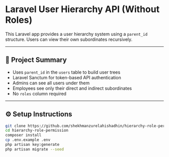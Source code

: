 # Laravel User Hierarchy API (Without Roles)

This Laravel app provides a user hierarchy system using a `parent_id` structure. Users can view their own subordinates recursively.

---

## 🧬 Project Summary

- Uses `parent_id` in the `users` table to build user trees
- Laravel Sanctum for token-based API authentication
- Admins can see all users under them
- Employees see only their direct and indirect subordinates
- No `roles` column required

---

## ⚙ Setup Instructions

```bash
git clone https://github.com/shekhmanzurelahishadhin/hierarchy-role-permission.git
cd hierarchy-role-permission
composer install
cp .env.example .env
php artisan key:generate
php artisan migrate --seed
